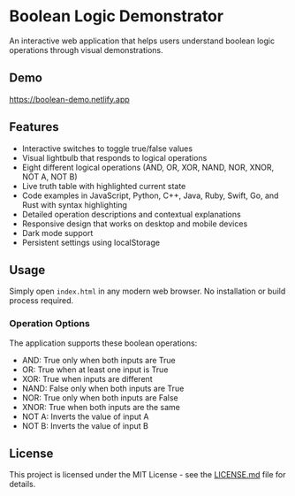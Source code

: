 # Boolean Logic Demonstrator

An interactive web application that helps users understand boolean logic operations through visual demonstrations.

## Demo

https://boolean-demo.netlify.app

## Features

- Interactive switches to toggle true/false values
- Visual lightbulb that responds to logical operations
- Eight different logical operations (AND, OR, XOR, NAND, NOR, XNOR, NOT A, NOT B)
- Live truth table with highlighted current state
- Code examples in JavaScript, Python, C++, Java, Ruby, Swift, Go, and Rust with syntax highlighting
- Detailed operation descriptions and contextual explanations
- Responsive design that works on desktop and mobile devices
- Dark mode support
- Persistent settings using localStorage

## Usage

Simply open `index.html` in any modern web browser. No installation or build process required.

### Operation Options

The application supports these boolean operations:

- AND: True only when both inputs are True
- OR: True when at least one input is True
- XOR: True when inputs are different
- NAND: False only when both inputs are True
- NOR: True only when both inputs are False
- XNOR: True when both inputs are the same
- NOT A: Inverts the value of input A
- NOT B: Inverts the value of input B

## License

This project is licensed under the MIT License - see the [LICENSE.md](LICENSE.md) file for details.
